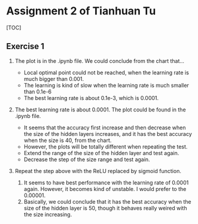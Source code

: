# Assignment 2 of Tianhuan Tu
[TOC]

## Exercise 1
1. The plot is in the .ipynb file. We could conclude from the chart that... 
    * Local optimal point could not be reached, when the learning rate is much bigger than 0.001.
    * The learning is kind of slow when the learning rate is much smaller than 0.1e-6
    * The best learning rate is about 0.1e-3, which is 0.0001.

2. The best learning rate is about 0.0001. The plot could be found in the .ipynb file.
    * It seems that the accuracy first increase and then decrease when the size of the hidden layers increases, 
        and it has the best accuracy when the size is 40, from the chart.
    * However, the plots will be totally different when repeating the test.
    * Extend the range of the size of the hidden layer and test again.
    * Decrease the step of the size range and test again.

3. Repeat the step above with the ReLU replaced by sigmoid function.
    1. It seems to have best performance with the learning rate of 0.0001 again. However, it becomes kind of unstable. 
        I would prefer to the 0.00001.
    2. Basically, we could conclude that it has the best accuracy when the size of the hidden layer is 50, 
        though it behaves really weired with the size increasing.